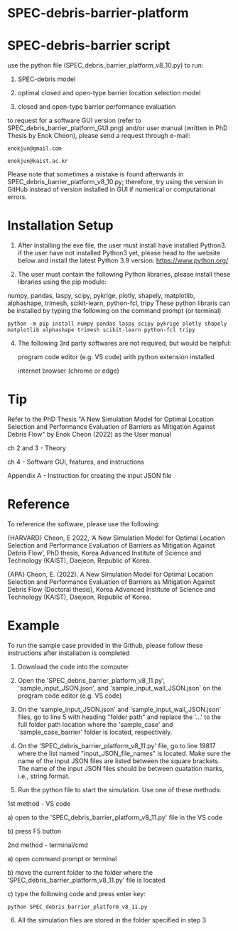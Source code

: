 # SPEC-debris-barrier-platform

# SPEC-debris-barrier script

use the python file (SPEC_debris_barrier_platform_v8_10.py) to run:

1) SPEC-debris model
	
2) optimal closed and open-type barrier location selection model 
		
3) closed and open-type barrier performance evaluation

to request for a software GUI version (refer to SPEC_debris_barrier_platform_GUI.png) and/or user manual (written in PhD Thesis by Enok Cheon),
please send a request through e-mail:
	
	enokjun@gmail.com
	
	enokjun@kaist.ac.kr

Please note that sometimes a mistake is found afterwards in SPEC_debris_barrier_platform_v8_10.py;
therefore, try using the version in GitHub instead of version installed in GUI if numerical or computational errors.

# Installation Setup

1) After installing the exe file, the user must install have installed Python3.
if the user have not installed Python3 yet, please head to the website below and install the latest Python 3.9 version:
https://www.python.org/

2) The user must contain the following Python libraries, please install these libraries using the pip module:
	
numpy, pandas, laspy, scipy, pykrige, plotly, shapely, matplotlib, alphashape, trimesh, scikit-learn, python-fcl, tripy
These python libraris can be installed by typing the following on the command prompt (or terminal)
	
	python -m pip install numpy pandas laspy scipy pykrige plotly shapely matplotlib alphashape trimesh scikit-learn python-fcl tripy

4) The following 3rd party softwares are not required, but would be helpful:
	
	program code editor (e.g. VS code) with python extension installed
	
	internet browser (chrome or edge)

# Tip

Refer to the PhD Thesis "A New Simulation Model for Optimal Location Selection and Performance Evaluation of Barriers as Mitigation Against Debris Flow" by Enok Cheon (2022) as the User manual

ch 2 and 3 - Theory 

ch 4 - Software GUI, features, and instructions

Appendix A - Instruction for creating the input JSON file

# Reference

To reference the software, please use the following:

{HARVARD}
Cheon, E 2022, ‘A New Simulation Model for Optimal Location Selection and Performance Evaluation of Barriers as Mitigation Against Debris Flow’, PhD thesis, Korea Advanced Institute of Science and Technology (KAIST), Daejeon, Republic of Korea.

{APA}
Cheon, E. (2022). A New Simulation Model for Optimal Location Selection and Performance Evaluation of Barriers as Mitigation Against Debris Flow (Doctoral thesis), Korea Advanced Institute of Science and Technology (KAIST), Daejeon, Republic of Korea.


# Example

To run the sample case provided in the Github, please follow these instructions after installation is completed

1) Download the code into the computer

2) Open the 'SPEC_debris_barrier_platform_v8_11.py', 'sample_input_JSON.json', and 'sample_input_wall_JSON.json' on the program code editor (e.g. VS code) 

3) On the 'sample_input_JSON.json' and 'sample_input_wall_JSON.json' files, go to line 5 with heading "folder path" and replace the '...' to the full folder path location where the 'sample_case' and 'sample_case_barrier' folder is located, respectively.

4) On the 'SPEC_debris_barrier_platform_v8_11.py' file, go to line 19817 where the list named "input_JSON_file_names" is located. Make sure the name of the input JSON files are listed between the square brackets. The name of the input JSON files should be between quatation marks, i.e., string format. 

5) Run the python file to start the simulation. Use one of these methods:

1st method - VS code

a) open to the 'SPEC_debris_barrier_platform_v8_11.py' file in the VS code

b) press F5 button

2nd method - terminal/cmd

a) open command prompt or terminal

b) move the current folder to the folder where the 'SPEC_debris_barrier_platform_v8_11.py' file is located

c) type the following code and press enter key:

	python SPEC_debris_barrier_platform_v8_11.py

6) All the simulation files are stored in the folder specified in step 3

